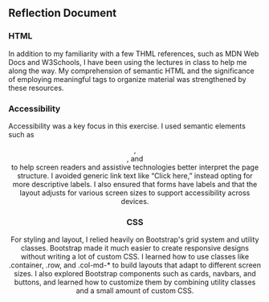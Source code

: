 ## Reflection Document

### HTML

In addition to my familiarity with a few THML references, such as MDN Web Docs and W3Schools, I have been using the lectures in class to help me along the way.  My comprehension of semantic HTML and the significance of employing meaningful tags to organize material was strengthened by these resources.

### Accessibility

Accessibility was a key focus in this exercise. I used semantic elements such as <header>, <main>, and <section> to help screen readers and assistive technologies better interpret the page structure. I avoided generic link text like “Click here,” instead opting for more descriptive labels. I also ensured that forms have labels and that the layout adjusts for various screen sizes to support accessibility across devices.

### CSS
For styling and layout, I relied heavily on Bootstrap's grid system and utility classes. Bootstrap made it much easier to create responsive designs without writing a lot of custom CSS. I learned how to use classes like .container, .row, and .col-md-* to build layouts that adapt to different screen sizes. I also explored Bootstrap components such as cards, navbars, and buttons, and learned how to customize them by combining utility classes and a small amount of custom CSS.